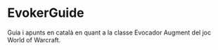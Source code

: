 # EvokerGuide
Guia i apunts en català en quant a la classe Evocador Augment del joc World of Warcraft.
